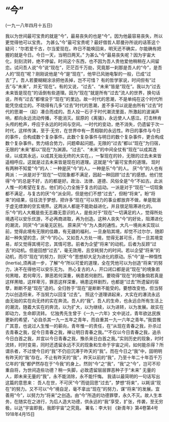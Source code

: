 # “今”

(一九一八年四月十五日)

我以为世间最可宝贵的就是“今”，最易丧失的也是“今”。因为他最容易丧失，所以更觉得他可以宝贵。
为甚么“今”最可宝贵呢？最好借哲人耶曼孙所说的话答这个疑问：“尔若爱千古，尔当爱现在。昨日不能唤回来，明天还不确实，尔能确有把握的就是今日。今日一天，当明日两天。”
为甚么“今”最易丧失呢？因为宇宙大化，刻刻流转，绝不停留。时间这个东西，也不因为吾人贵他爱他稍稍在人间留恋。试问吾人说“今”说“现在”，茫茫百千万劫，究竟那一刹那是吾人的“今”，是吾人的“现在”呢？刚刚说他是“今”是“现在”，他早已风驰电掣的一般，已成“过去”了。吾人若要糊糊涂涂把他丢掉，岂不可惜？
有的哲学家说，时间但有“过去”与“未来”，并无“现在”。有的又说，“过去”、“未来”皆是“现在”。我以为“过去未来皆是现在”的话倒有些道理。因为“现在”就是所有“过去”流人的世界，换句话说，所有“过去”都埋没于“现在”的里边。故一时代的思潮，不是单纯在这个时代所能凭空成立的。不晓得有几多“过去”时代的思潮，差不多可以说是由所有“过去”时代的思潮一（起）凑合而成的。吾人投一石子于时代潮流里面，所激起的波澜声响，都向永远流动传播，不能消灭。屈原的《离骚》，永远使人人感泣。打击林肯头颅的枪声，呼应于永远的时间与空间。一时代的变动，绝不消失，仍遗留于次一时代，这样传演，至于·无穷，在世界中有一贯相联的永远性。昨日的事件与今日的事件，合构成数个复杂事件。此数个复杂事件与明日的数个复杂事件，更合构成数个复杂事件。势力结合势力，问题牵起问题。无限的“过去”都以“现在”为归宿，无限的“未来”都以“现在”为渊源。“过去”、“未来”的中间全仗有“现在”以成其连续，以成其永远，以成其无始无终的大实在。，一掣现在的铃，无限的过去未来皆遥相呼应。这就是过去未来皆是现在的道理。这就是“今”最可宝贵的道理。
现时有两种不知爱“今”的人：一种是厌“今”的人，一种是乐“今”的人。
厌“今”的人也有两派：一派是对于“现在”一切现象都不满足，因起一种回顾“过去”的感想。他们觉得“今”的总是不好，古的都是好。政治、法律、道德、风俗全是“今”不如古。此派人惟一的希望在复古。他们的心力全施于复古的运动。一派是对于“现在”一切现象都不满足，与复古的厌“今”派全同，但是他们不想“过去”，但盼“将来”。盼“将来”的结果，往往流于梦想，把许多“现在”可以努力的事业都放弃不做，单是耽溺于虚无缥渺的空玄境界。这两派人都是不能助益进化，并且很足阻滞进化的。
乐“今”的人大概是些无志趣无意识的人，是些对于“现在”一切满足的人，觉得所处境遇可以安乐优游，不必再商进取，再为创造。这种人丧失“今”的好处，阻滞进化的潮流，同厌“今”派毫无区别。
原来厌“今”为人类的通性。大凡一境尚未实现以前，觉得此境有无限的佳趣，有无疆的福利，一旦身陷其境，却觉不过尔尔，随即起一种失望的念，厌“今”的心。又如吾人方处一境，觉得无甚可乐，而一旦其境变易，却又觉得其境可恋，其情可思。前者为企望“将来”的动机，后者为反顾“过去”的动机。但是回想“过去”，毫无效用，且空耗努力的时间。若以企望“将来”的动机，而尽“现在”的努力，则厌“今”思想却大足为进化的原动。乐“今”是一种惰性(Inertia),须再进一步，了解“今”所以可爱的道理，全在凭他可以为创造“将来”的努力，决不在得他可以安乐无为。
热心复古的人，开口闭口都是说“现在”的境象若何黑暗，若何卑污，罪恶若何深重，祸患若何剧烈。要晓得“现在”的境象倘若真是这样黑暗，这样卑污，罪恶这样深重，祸患这样剧烈，也都是“过去”所遗留的宿孽，断断不是“现在”造的。全归咎于“现在”是断断不能受的。要想改变他，但当努力以创造将来，不当努力以回复“过去”。
照这个道理讲起来，大实在的瀑流永远由无始的实在向无终的实在奔流。吾人的“我”，吾人的生命，也永远合所有生活上的潮流，随着大实在的奔流，以为扩大，以为继续，以为进转，以为发展。故实在即动力，生命即流转。
忆独秀先生曾于《一九一六年》文中说过，青年欲达民族更新的希望，“必自杀其一九一五年之青年，而自重其一九一六年之青年。”我尝推广其意，也说过人生惟一的蕲向，青年惟一的责任，在“从现在青春之我，扑杀过去青春之我，促今日青春之我，禅让明日青春之我。”“不仅以今日青春之我，追杀今日白首之我，并宜以今日青春之我，豫杀来日白首之我。”实则历史的现象，时时流转，时时变易，同时还遗留永远不灭的现象和生命于宇宙之间，如何能杀得？所谓杀者，不过使今日的“我”不仍旧沉滞于昨天的“我”。而在今日之“我”中，固明明有昨天的“我”存在。不止有昨天的“我”，昨天以前的“我”，乃至十年二十年百千万亿年的“我”都俨然存在于“今我”的身上。然则“今”之“我”，“我”之“今”，岂可不珍重自将，为世间造些功德？稍一失脚，必致遗留层层罪恶种子于“未来”
无量的人，即未来无量的“我”，永不能消除，永不能忏悔。
我请以最简明的一句话写出这篇的意思来：
吾人在世，不可厌“今”而徒回思“过去”，梦想“将来”，以耗误“现在”的努力。又不可以“今”境自足，毫不拿出“现在”的努力，谋“将来”的发展。宜善用“今”，以努力为“将来”之创造。由“今”所造的功德罪孽，永久不灭。故人生本务，在随实在之进行，为后人造大功德，供永远的“我”享受，扩张，传袭，至无穷极，以达“宇宙即我，我即宇宙”之究竟。
署名：李大钊
《新青年》第4卷第4号
1918年4月15日

